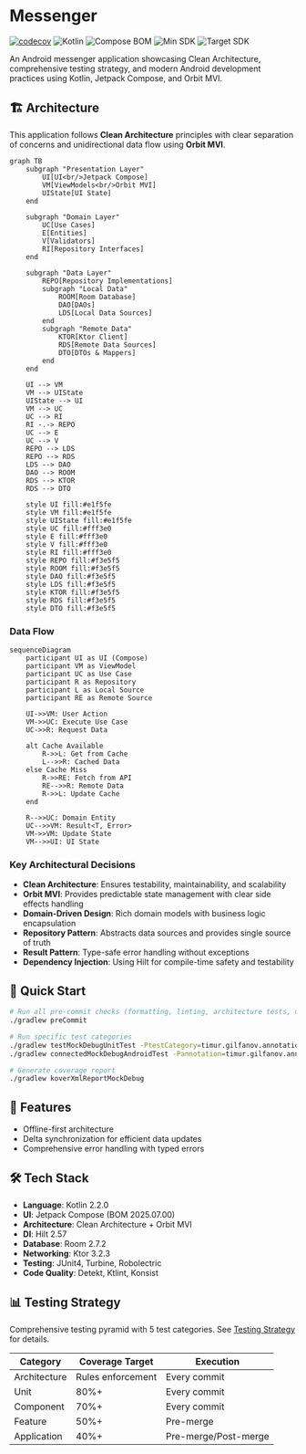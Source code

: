 # Messenger
[![codecov](https://codecov.io/gh/timurgilfanov/messenger/graph/badge.svg?token=MF0478WVBI)](https://codecov.io/gh/timurgilfanov/messenger)
![Kotlin](https://img.shields.io/badge/Kotlin-2.2.0-purple.svg)
![Compose BOM](https://img.shields.io/badge/Compose_BOM-2025.07.00-blue.svg)
![Min SDK](https://img.shields.io/badge/MinSDK-24-green.svg)
![Target SDK](https://img.shields.io/badge/TargetSDK-35-green.svg)

An Android messenger application showcasing Clean Architecture, comprehensive testing strategy, and modern Android development practices using Kotlin, Jetpack Compose, and Orbit MVI.

## 🏗️ Architecture

This application follows **Clean Architecture** principles with clear separation of concerns and unidirectional data flow using **Orbit MVI**.

```mermaid
graph TB
    subgraph "Presentation Layer"
        UI[UI<br/>Jetpack Compose]
        VM[ViewModels<br/>Orbit MVI]
        UIState[UI State]
    end
    
    subgraph "Domain Layer"
        UC[Use Cases]
        E[Entities]
        V[Validators]
        RI[Repository Interfaces]
    end
    
    subgraph "Data Layer"
        REPO[Repository Implementations]
        subgraph "Local Data"
            ROOM[Room Database]
            DAO[DAOs]
            LDS[Local Data Sources]
        end
        subgraph "Remote Data"
            KTOR[Ktor Client]
            RDS[Remote Data Sources]
            DTO[DTOs & Mappers]
        end
    end
    
    UI --> VM
    VM --> UIState
    UIState --> UI
    VM --> UC
    UC --> RI
    RI -.-> REPO
    UC --> E
    UC --> V
    REPO --> LDS
    REPO --> RDS
    LDS --> DAO
    DAO --> ROOM
    RDS --> KTOR
    RDS --> DTO
    
    style UI fill:#e1f5fe
    style VM fill:#e1f5fe
    style UIState fill:#e1f5fe
    style UC fill:#fff3e0
    style E fill:#fff3e0
    style V fill:#fff3e0
    style RI fill:#fff3e0
    style REPO fill:#f3e5f5
    style ROOM fill:#f3e5f5
    style DAO fill:#f3e5f5
    style LDS fill:#f3e5f5
    style KTOR fill:#f3e5f5
    style RDS fill:#f3e5f5
    style DTO fill:#f3e5f5
```

### Data Flow

```mermaid
sequenceDiagram
    participant UI as UI (Compose)
    participant VM as ViewModel
    participant UC as Use Case
    participant R as Repository
    participant L as Local Source
    participant RE as Remote Source
    
    UI->>VM: User Action
    VM->>UC: Execute Use Case
    UC->>R: Request Data
    
    alt Cache Available
        R->>L: Get from Cache
        L-->>R: Cached Data
    else Cache Miss
        R->>RE: Fetch from API
        RE-->>R: Remote Data
        R->>L: Update Cache
    end
    
    R-->>UC: Domain Entity
    UC-->>VM: Result<T, Error>
    VM->>VM: Update State
    VM-->>UI: UI State
```

### Key Architectural Decisions

- **Clean Architecture**: Ensures testability, maintainability, and scalability
- **Orbit MVI**: Provides predictable state management with clear side effects handling
- **Domain-Driven Design**: Rich domain models with business logic encapsulation
- **Repository Pattern**: Abstracts data sources and provides single source of truth
- **Result Pattern**: Type-safe error handling without exceptions
- **Dependency Injection**: Using Hilt for compile-time safety and testability

## 🚀 Quick Start

```bash
# Run all pre-commit checks (formatting, linting, architecture tests, unit & component tests)
./gradlew preCommit

# Run specific test categories
./gradlew testMockDebugUnitTest -PtestCategory=timur.gilfanov.annotations.Unit
./gradlew connectedMockDebugAndroidTest -Pannotation=timur.gilfanov.annotations.FeatureTest 

# Generate coverage report
./gradlew koverXmlReportMockDebug
```

## 📱 Features

- Offline-first architecture
- Delta synchronization for efficient data updates
- Comprehensive error handling with typed errors

## 🛠️ Tech Stack

- **Language**: Kotlin 2.2.0
- **UI**: Jetpack Compose (BOM 2025.07.00)
- **Architecture**: Clean Architecture + Orbit MVI
- **DI**: Hilt 2.57
- **Database**: Room 2.7.2
- **Networking**: Ktor 3.2.3
- **Testing**: JUnit4, Turbine, Robolectric
- **Code Quality**: Detekt, Ktlint, Konsist

## 📊 Testing Strategy

Comprehensive testing pyramid with 5 test categories. See [Testing Strategy](https://github.com/timurgilfanov/messenger/blob/main/docs/Testing%20Strategy.md) for details.

| Category     | Coverage Target   | Execution            |
|--------------|-------------------|----------------------|
| Architecture | Rules enforcement | Every commit         |
| Unit         | 80%+              | Every commit         |
| Component    | 70%+              | Every commit         |
| Feature      | 50%+              | Pre-merge            |
| Application  | 40%+              | Pre-merge/Post-merge |
